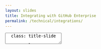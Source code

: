 ```yaml
---
layout: slides
title: Integrating with GitHub Enterprise
permalink: /technical/integrations/
---
```


<textarea id="source">
  class: title-slide

  <span class="mega-octicon octicon-mark-github"></span>
  <h1>Integrations: Webhooks and APIs</h1>

  <footer>
    <div class="octicon-spacer"><span class="octicon octicon-logo-github"></span><span class="tagline">how people build software</span></div>
  </footer>
  ---
  class: title-top

  # Integrations: Webhooks and APIs

  <div class="container">
    <div class="row">
      <div class="col-md-12">
        <div class="card">
          <div class="card-block">
            <div class="card-text"><strong>Section Goal:</strong></div>
            <div class="card-text">Enabling a CI/CD workflow with GitHub Enterprise.</div>
          </div>
        </div>
      </div>
    </div>
    <div class="row">
      <div class="col-md-12">
        <div class="card">
          <div class="card-block">
            <div class="card-img-top text-left"><span class="mega-octicon octicon-checklist"></span><strong>&nbsp;Topics and Agenda:</strong></div>
            <ul class="card-text">
              <li>Webhooks</li>
              <li>APIs</li>
              <li>GraphQL</li>
              <li>Integrations Directory</li>
            </ul>
          </div>
        </div>
      </div>
    </div>
  </div>

  <footer>
    <div class="octicon-spacer"><span class="octicon octicon-logo-github"></span><span class="tagline">how people build software</span></div>
  </footer>
  ---
  class: title-top

  # Webhooks

  <div class="container">
    <div class="row">
      <div class="col-md-12">
        <div class="card">
          <div class="card-block">
            <div class="card-text"><a href="https://help.github.com/articles/about-webhooks/" target="_blank">Webhooks</a> provide a way for notifications to be delivered to an external web server whenever certain actions occur on a repository or organization.</div>
          </div>
        </div>
      </div>
    </div>
    <div class="row">
      <div class="col-md-6">
        <div class="card">
          <div class="card-block">
            <div class="card-text">Webhooks can be triggered whenever a variety of actions are performed on a repository or an organization. For example, you can configure a webhook to execute whenever:</div>
            <ul class="card-text">
              <li>A repository is pushed to</li>
              <li>A pull request is opened</li>
              <li>A GitHub Pages site is built</li>
              <li>A new member is added to a team</li>
            </ul>
          </div>
        </div>
      </div>
      <div class="col-md-6">
        <div class="card">
          <div class="card-block">
            <div class="card-text">Using the GitHub API, you can make these webhooks update an external issue tracker, trigger CI builds, update a backup mirror, or even deploy to your production server.</div></br>
            <div class="card-text">For help on building a webhook, including a full list of actions you can associate with, visit our <a href="https://developer.github.com/webhooks/" target="_blank">Developer guide</a>.</div>
          </div>
        </div>
      </div>
    </div>
  </div>

  <footer>
    <div class="octicon-spacer"><span class="octicon octicon-logo-github"></span><span class="tagline">how people build software</span></div>
  </footer>
  ---
  class: title-top

  # API

  <div class="container">
    <div class="row">
      <div class="col-md-12">
        <div class="card">
          <div class="card-block">
            <div class="card-text">GitHub Enterprise supports the same powerful API available on GitHub.com as well as its own set of API endpoints. You can find a list of these endpoints <a href="https://developer.github.com/v3/enterprise/" target="_blank">here.</a></div>
          </div>
        </div>
      </div>
    </div>
    <div class="row">
      <div class="col-md-12">
        <div class="card">
          <div class="card-block">
            <div class="card-text">All API endpoints—except Management Console API endpoints—are prefixed with the following URL: <code>http(s)://hostname/api/v3/</code></div></br>
            <div class="card-text"><a href="https://developer.github.com/v3/enterprise/management_console/" target="_blank">Management Console</a> API endpoints are only prefixed with a hostname: <code>http(s)://hostname/</code></div>
          </div>
        </div>
      </div>
    </div>
    <div class="row">
      <div class="col-md-12">
        <div class="card">
          <div class="card-block">
            <div class="card-text">Enterprise API endpoints accept the same authentication methods as the GitHub.com API. Specifically, you can authenticate yourself with <a href="https://developer.github.com/v3/oauth/" target="_blank">OAuth tokens</a> (which can be created using the Authorizations API) or <a href="https://developer.github.com/v3/#basic-authentication" target="_blank">basic authentication</a>.</div>
          </div>
        </div>
      </div>
    </div>
  </div>

  <footer>
    <div class="octicon-spacer"><span class="octicon octicon-logo-github"></span><span class="tagline">how people build software</span></div>
  </footer>
  ---
  class: title-top

  # GrapQL

  <div class="container">
    <div class="row">
      <div class="col-md-12">
        <div class="card">
          <div class="card-block">
            <div class="card-text">GitHub now also supports GraphQL on both GitHub.com and Enterprise. GraphQL is a specification for a data querying language and aims at overcoming some of the drawbacks of RESTful APIs. It offers great flexibility to integrators. You can find the GraphQL API specs <a href="https://developer.github.com/v4/" target="_blank">here.</a></div>
          </div>
        </div>
      </div>
    </div>
    <div class="row">
      <div class="col-md-6">
        <div class="card">
          <div class="card-block">
            <div class="card-text">Example query:</div>
            <pre>
              {
                viewer {
                  login
                  bio
                  location
                  isBountyHunter
                }
              }
            </pre>
          </div>
        </div>
      </div>
      <div class="col-md-6">
        <div class="card">
          <div class="card-block">
            <div class="card-text">Result:</div><br/>
            <pre>
              {
                "data": {
                  "viewer": {
                    "login": "octocat",
                    "bio": "I've been around the world, from London to the Bay.",
                    "location": "San Francisco, CA",
                    "isBountyHunter": true
                  }
                }
              }
            </pre>
          </div>
        </div>
      </div>
    </div>
  </div>

  <footer>
    <div class="octicon-spacer"><span class="octicon octicon-logo-github"></span><span class="tagline">how people build software</span></div>
  </footer>
  ---
  class: title-top

  # Integrations Directory

  <div class="container">
    <div class="row">
      <div class="col-md-12">
        <a href="https://github.com/integrations" target="_blank"><img src="/images/Integrations_Directory.png" class="img-responsive"></a>
      </div>
    </div></br>
    <div class="row">
      <div class="col-md-4">
        <div class="card">
          <div class="card-block">
            <div class="card-text"><span class="octicon octicon-code"></span> Integrations / <a href="https://github.com/integrations/feature/code" target="_blank">Code</a></div>
            <div class="card-text">GitHub works with the tools you use to write code and deliver software, including editors, IDEs, and continuous integration services.</div>
          </div>
        </div>
      </div>
      <div class="col-md-4">
        <div class="card">
          <div class="card-block">
            <div class="card-text"><span class="octicon octicon-git-pull-request"></span> Integrations / <a href="https://github.com/integrations/feature/collaborate" target="_blank">Collaborate</a></div>
            <div class="card-text">Use GitHub with the apps and services that help you chat, track your progress, and work better with your team.</div></br>
          </div>
        </div>
      </div>
      <div class="col-md-4">
        <div class="card">
          <div class="card-block">
            <div class="card-text"><span class="octicon octicon-rocket"></span> Integrations / <a href="https://github.com/integrations/feature/ship" target="_blank">Ship</a></div>
            <div class="card-text">Deploy software directly from your repositories using continuous deployment services.</div></br>
          </div>
        </div>
      </div>
    </div>
  </div>
  ---
  class: title-top
  #Integrations

  <div class="container">
    <div class="row">
      <div class="col-md-12">
        <div class="card">
          <div class="card-block">
            <div class="card-title">Integrations to Boost Developer Productivity</div>
            <div class="card-text">
            <center><img src="/images/integrations-directory-graphic.svg" height='60%' width='60%'></center>
            </div>
          </div>
        </div>
      </div>     
     </div>
    <div class="row">
      <div class="col-md-12">
        <div class="card">
          <div class="card-block">
            <div class="card-title">Integrations to Boost Developer Productivity</div>
            <div class="card-text">
               <ul>
                  <li>Developers use their favorite tools with GitHub</li>
                  <li>Continuous Integration and Continuous Delivery automate build and delivery of releases</li>
                  <li>Project Management tools give insight to all parts of the development chain</li>
                  <li>We list "best-of-breed" integrations on our integrations page</li>
                </ul>
              </div>
          </div>
        </div>
      </div>     
     </div>
    </div>
  </div>

  <footer>
   <div class="octicon-spacer"><span class="octicon octicon-logo-github"></span><span class="tagline">how people build software</span></div>
  </footer>
  ---
  class: title-top

  #Integrations-Detailed

  <div class="container">
    <div class="row">
      <div class="col-md-12">
        <div class="card">
          <div class="card-block">
            <div class="card-text"><strong>Commonly Seen and Used Integrations</strong> </div>
          </div>
        </div>
      </div>
    </div>
    <div class="row">
      <div class="col-md-4">
        <div class="card">
          <div class="card-block">
            <div class="card-text"></div>
            <center><img border="1px" src="/images/cloudbees.png" height="50px" width="50px" alt="Cloudbees">
            <br><small>Jenkins in the Cloud</small></center>
            <ul class="card-text">
            </ul>
          </div>
        </div>
      </div>
      <div class="col-md-4">
        <div class="card">
          <div class="card-block">
            <div class="card-text"></div>
            <center><img src="/images/travis.png" height="50px" width="50px">
            <br><small>Travis CI</small></center>
            <ul class="card-text">
            </ul>
          </div>
        </div>
      </div>
      <div class="col-md-4">
        <div class="card">
          <div class="card-block">
            <div class="card-text"></div>
            <center><img src="/images/circleci.png" alt="Circle CI" height="50px" width="50px">
            <br><small>Circle CIi</small></center>
            <ul class="card-text">
            </ul>
          </div>
        </div>
      </div>
    </div>
    <div class="row">
      <div class="col-md-4">
        <div class="card">
          <div class="card-block">
            <div class="card-text"></div>
            <center><img src="/images/jira.png" height="50px" width="50px" alt="JIRA">
            <br><small>JIRA</small></center>
            <ul class="card-text">
            </ul>
          </div>
        </div>
      </div>
      <div class="col-md-4">
        <div class="card">
          <div class="card-block">
            <div class="card-text"></div>
            <center><img src="/images/slack.png" height="50px" width="50px" alt="Slack">
            <br><small>Slack</small></center>
            <ul class="card-text">
            </ul>
          </div>
        </div>
      </div>
      <div class="col-md-4">
        <div class="card">
          <div class="card-block">
            <div class="card-text"></div>
            <center><img src="/images/zenhub.png" height="50px" width="50px" alt="ZenHub">
            <br><small>ZenHub</small></center>
            <ul class="card-text">
            </ul>
          </div>
        </div>
      </div>
    </div>
    <div class="row">
      <div class="col-md-4">
        <div class="card">
          <div class="card-block">
            <div class="card-text"></div>
            <ul class="card-text">
            <center><img src="/images/vso.png" height="50px" width="50px" alt="VSO">
            <br><small>GitHub for VSO</small></center>
            </ul>
          </div>
        </div>
      </div>
      <div class="col-md-4">
        <div class="card">
          <div class="card-block">
            <div class="card-text"></div>
            <center><img src="/images/sonarqube.png" height="50px" width="50px" alt="SonarQube">
            <br><small>SonarQube</small></center>
            <ul class="card-text">
            </ul>
          </div>
        </div>
      </div>
      <div class="col-md-4">
        <div class="card">
          <div class="card-block">
          <div class="card-text"></div>
          <center><img src="/images/myget.png" height="50px" width=50px" alt="MyGet">
          <br><small>MyGet</small></center>
            <ul class="card-text">
            </ul>
          </div>
        </div>
       </div>
      </div>
     </div>
    </div>
  </div>

  <footer>
    <div class="octicon-spacer"><span class="octicon octicon-logo-github"></span><span class="tagline">how people build software</span></div>
  </footer>
</textarea>

